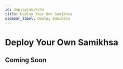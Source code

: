 ```yaml
---
id: deploysamiksha
title: Deploy Your Own Samikhsa
sidebar_label: Deploy Samiksha
---
```


# Deploy Your Own Samikhsa

## Coming Soon
